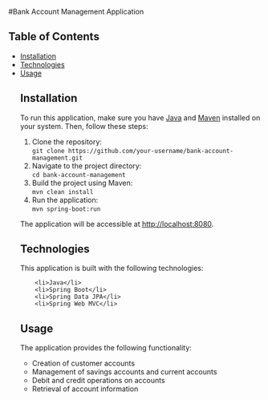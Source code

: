 #Bank Account Management Application
<h2>Table of Contents</h2>
    <ul>
        <li><a href="#installation">Installation</a></li>
        <li><a href="#technologies">Technologies</a></li>
    <li><a href="#usage">Usage</a></li>
 <h2 id="installation">Installation</h2>
    <p>
        To run this application, make sure you have <a href="https://www.java.com">Java</a> and
        <a href="https://maven.apache.org">Maven</a> installed on your system. Then, follow these steps:
    </p>
    <ol>
        <li>Clone the repository:<br>
            <code>git clone https://github.com/your-username/bank-account-management.git</code></li>
        <li>Navigate to the project directory:<br>
            <code>cd bank-account-management</code></li>
        <li>Build the project using Maven:<br>
            <code>mvn clean install</code></li>
        <li>Run the application:<br>
            <code>mvn spring-boot:run</code></li>
    </ol>
    <p>
        The application will be accessible at <a href="http://localhost:8080">http://localhost:8080</a>.
    </p>
    <h2 id="technologies">Technologies</h2>
    <p>
        This application is built with the following technologies:
    </p>
    
        <li>Java</li>
        <li>Spring Boot</li>
        <li>Spring Data JPA</li>
        <li>Spring Web MVC</li>
   
  <h2 id="usage">Usage</h2>
    <p>
        The application provides the following functionality:
    </p><ul>
        <li>Creation of customer accounts</li>
        <li>Management of savings accounts and current accounts</li>
        <li>Debit and credit operations on accounts</li>
        <li>Retrieval of account information</li>
 
      
